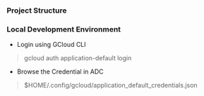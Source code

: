 ### Project Structure

### Local Development Environment
+ Login using GCloud CLI
> gcloud auth application-default login
+ Browse the Credential in ADC
>$HOME/.config/gcloud/application_default_credentials.json